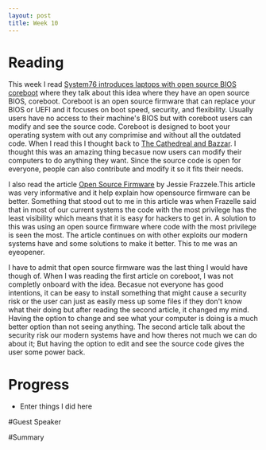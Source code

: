 ```yaml
---
layout: post
title: Week 10 
---
```

# Reading
This week I read [System76 introduces laptops with open source BIOS coreboot](https://opensource.com/article/19/11/coreboot-system76-laptops?utm_campaign=intrel) where they talk about this idea where they have an open source BIOS, coreboot. Coreboot is an open source firmware that can replace your BIOS or UEFI and it focuses on boot speed, security, and flexibility. Usually users have no access to their machine's BIOS but with coreboot users can modify and see the source code. Coreboot is designed to boot your operating system with out any comprimise and without all the outdated code. When I read this I thought back to [The Cathedreal and Bazzar](http://www.catb.org/~esr/writings/cathedral-bazaar/cathedral-bazaar/index.html). I thought this was an amazing thing becasue now users can modify their computers to do anything they want. Since the source code is open for everyone, people can also contribute and modify it so it fits their needs. 

I also read the article [Open Source Firmware](https://cacm.acm.org/magazines/2019/10/239673-open-source-firmware/fulltext) by Jessie 
Frazzele.This article was very informative and it help explain how opensource firmware can be better. Something that stood out to me 
in this article was when Frazelle said that in most of our current systems the code with the most privilege has the least visibility 
which means that it is easy for hackers to get in. A solution to this was using an open source firmware where code with the most 
privilege is seen the most. The article continues on with other exploits our modern systems have and some solutions to make it better. This to me was an eyeopener. 

I have to admit that open source firmware was the last thing I would have though of. When I was reading the first article on coreboot, I was not completly onboard with the idea. Becasue not everyone has good intentions, it can be easy to install something that might cause a security risk or the user can just as easily mess up some files if they don't know what their doing but after reading the second article, it changed my mind. Having the option to change and see what your computer is doing is a much better option than not seeing anything. The second article talk about the security risk our modern systems have and how theres not much we can do about it; But having the option to edit and see the source code gives the user some power back. 

# Progress
* Enter things  I did here

#Guest Speaker

#Summary
